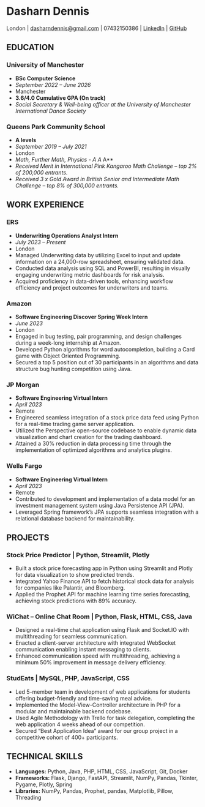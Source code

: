 # Dasharn Dennis
London | dasharndennis@gmail.com | 07432150386 | [LinkedIn](https://www.linkedin.com/in/dasharn) | [GitHub](https://github.com/Dasharn)

## EDUCATION
### University of Manchester
- **BSc Computer Science**
- *September 2022 – June 2026*
- Manchester
- **3.6/4.0 Cumulative GPA (On track)**
- *Social Secretary & Well-being officer at the University of Manchester International Dance Society*

### Queens Park Community School
- **A levels**
- *September 2019 – July 2021*
- London
- **Math, Further Math, Physics - A* A* A**
- *Received Merit in International Pink Kangaroo Math Challenge – top 2% of 200,000 entrants.*
- *Received 3 x Gold Award in British Senior and Intermediate Math Challenge – top 8% of 300,000 entrants.*

## WORK EXPERIENCE

### ERS
- **Underwriting Operations Analyst Intern**
- *July 2023 – Present*
- London
- Managed Underwriting data by utilizing Excel to input and update information on a 24,000-row spreadsheet, ensuring validated data.
- Conducted data analysis using SQL and PowerBI, resulting in visually engaging underwriting metric dashboards for risk analysis.
- Acquired proficiency in data-driven tools, enhancing workflow efficiency and project outcomes for underwriters and teams.

### Amazon
- **Software Engineering Discover Spring Week Intern**
- *June 2023*
- London
- Engaged in bug testing, pair programming, and design challenges during a week-long internship at Amazon.
- Developed Python algorithms for word autocompletion, building a Card game with Object Oriented Programming.
- Secured a top 5 position out of 30 participants in an algorithms and data structure bug hunting competition using Java.

### JP Morgan
- **Software Engineering Virtual Intern**
- *April 2023*
- Remote
- Engineered seamless integration of a stock price data feed using Python for a real-time trading game server application.
- Utilized the Perspective open-source codebase to enable dynamic data visualization and chart creation for the trading dashboard.
- Attained a 30% reduction in data processing time through the implementation of optimized algorithms and analytics plugins.

### Wells Fargo
- **Software Engineering Virtual Intern**
- *April 2023*
- Remote
- Contributed to development and implementation of a data model for an investment management system using Java Persistence API (JPA).
- Leveraged Spring framework’s JPA supports seamless integration with a relational database backend for maintainability.

## PROJECTS

### Stock Price Predictor | Python, Streamlit, Plotly
- Built a stock price forecasting app in Python using Streamlit and Plotly for data visualization to show predicted trends.
- Integrated Yahoo Finance API to fetch historical stock data for analysis for companies like Palantir, and Bloomberg.
- Applied the Prophet API for machine learning time series forecasting, achieving stock predictions with 89% accuracy.

### WiChat – Online Chat Room | Python, Flask, HTML, CSS, Java
- Designed a real-time chat application using Flask and Socket.IO with multithreading for seamless communication.
- Enacted a client-server architecture with integrated WebSocket communication enabling instant messaging to clients.
- Enhanced communication speed with multithreading, achieving a minimum 50% improvement in message delivery efficiency.

### StudEats | MySQL, PHP, JavaScript, CSS
- Led 5-member team in development of web applications for students offering budget-friendly and time-saving meal advice.
- Implemented the Model-View-Controller architecture in PHP for a modular and maintainable backend codebase.
- Used Agile Methodology with Trello for task delegation, completing the web application 4 weeks ahead of our competition.
- Secured “Best Application Idea” award for our group project in a competitive cohort of 400+ participants.

## TECHNICAL SKILLS

- **Languages:** Python, Java, PHP, HTML, CSS, JavaScript, Git, Docker
- **Frameworks:** Flask, Django, FastAPI, Streamlit, NumPy, Pandas, Tkinter, Pygame, Plotly, Spring
- **Libraries:** NumPy, Pandas, Prophet, pandas, Matplotlib, Pillow, Threading
